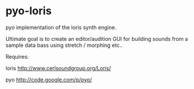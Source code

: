 pyo-loris
=========

pyo implementation of the loris synth engine.

Ultimate goal is to create an editor/audition GUI for building sounds from a sample data bass using
stretch / morphing etc..

 Requires:

   loris  http://www.cerlsoundgroup.org/Loris/

   pyo    http://code.google.com/p/pyo/